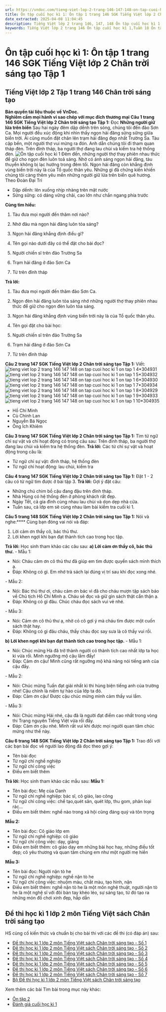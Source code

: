 ```yaml
---
url: https://vndoc.com/tieng-viet-lop-2-trang-146-147-148-on-tap-cuoi-hoc-ki-1-on-tap-1-239140
title: Ôn tập cuối học kì 1: Ôn tập 1 trang 146 SGK Tiếng Việt lớp 2 Chân trời sáng tạo Tập 1 - VnDoc.com
date_extracted: 2025-04-08 11:04:45
description: Tiếng Việt lớp 2 trang 146, 147, 148 Ôn tập cuối học kì 1 - Ôn tập 1 được biên soạn nhằm giúp các em HS đạt kết quả tốt trong quá trình làm bài tập và học tập môn Tiếng Việt lớp 2.
keywords: Tiếng Việt lớp 2 trang 146 Ôn tập cuối học kì 1,Tuần 18 Ôn tập cuối học kì 1,Ôn tập cuối học kì 1,ôn tập 1,tiếng việt 2 tuần 18,tiếng việt 2,tiếng việt lớp 2,sách tiếng việt 2,sách tiếng việt lớp 2,bài tập tiếng việt lớp 2,tiếng việt lớp 2 tập 1,học tiếng việt chân trời sáng tạo,chân trời sáng tạo,tiếng việt lớp 2 chân trời,tiếng việt chân trời sáng tạo
---
```


# Ôn tập cuối học kì 1: Ôn tập 1 trang 146 SGK Tiếng Việt lớp 2 Chân trời sáng tạo Tập 1
## **Tiếng Việt lớp 2 Tập 1 trang 146 Chân trời sáng tạo**
**Bản quyền tài liệu thuộc về VnDoc.  
Nghiêm cấm mọi hành vi sao chép với mục đích thương mại**
**Câu 1 trang 146 SGK Tiếng Việt lớp 2 Chân trời sáng tạo Tập 1:** Đọc
**Những người giữ lửa trên biển**
Sau hai ngày đêm dập dềnh trên sóng, chúng tôi đến đảo Sơn Ca. Mọi người đều xúc động khi nhìn thấy ngọn hải đăng sừng sững giữa biển trời. Ai cũng muốn đặt chân lên trạm hải đăng đẹp nhất Trường Sa.
Tàu cập bến, một người thợ vui mừng ra đón. Anh dẫn chúng tôi đi tham quan tháp đèn. Trên đỉnh tháp, ba người thợ đang lau chùi và kiểm tra hệ thống đèn.
![Ôn tập cuối học kì 1](https://i.vdoc.vn/data/image/2021/07/30/tieng-viet-lop-2-trang-146-147-148-on-tap-cuoi-hoc-ki-1-on-tap-1-2.jpg)
Đêm đến, những người thợ thay phiên nhau thức để giữ cho ngọn đèn luôn toả sáng. Nhờ có ánh sáng ngọn hải đăng, tàu thuyền không bị lạc hướng trong đêm tối. Ngọn hải đăng còn khẳng định vùng biển trời này là của Tổ quốc thân yêu.
Những gì đã chứng kiến khiến chúng tôi càng thêm yêu mến những người giữ lửa trên biển quê hương.
Theo Đoàn Đại Trí
  * Dập dềnh: lên xuống nhịp nhàng trên mặt nước
  * Sừng sững: có dáng vững chãi, cao lớn như chắn ngang phía trước

**Cùng tìm hiểu:**
  1. Tàu đưa mọi người đến thăm nơi nào?
  2. Nhờ đâu mà ngọn hải đăng luôn tỏa sáng?
  3. Ngọn hải đăng khẳng định điều gì?
  4. Tên gọi nào dưới đây có thể đặt cho bài đọc?

  1. Người chiến sĩ trên đảo Trường Sa
  2. Trạm hải đăng ở đảo Sơn Ca
  3. Từ trên đỉnh tháp

**Trả lời:**
  1. Tàu đưa mọi người đến thăm đảo Sơn Ca.
  2. Ngọn đèn hải đăng luôn tỏa sáng nhớ những người thợ thay phiên nhau thức để giữ cho ngọn đèn luôn tỏa sáng.
  3. Ngọn hải đăng khẳng định vùng biển trời này là của Tổ quốc thân yêu.
  4. Tên gọi đặt cho bài học:

  1. Người chiến sĩ trên đảo Trường Sa
  2. Trạm hải đăng ở đảo Sơn Ca
  3. Từ trên đỉnh tháp

**Câu 2 trang 147 SGK Tiếng Việt lớp 2 Chân trời sáng tạo Tập 1:** Viết:
![tieng viet lop 2 trang 146 147 148 on tap cuoi hoc ki 1 on tap 1 4*304931](https://i.vdoc.vn/data/image/2021/07/30/tieng-viet-lop-2-trang-146-147-148-on-tap-cuoi-hoc-ki-1-on-tap-1-4.jpg)![tieng viet lop 2 trang 146 147 148 on tap cuoi hoc ki 1 on tap 1 5*304932](https://i.vdoc.vn/data/image/2021/07/30/tieng-viet-lop-2-trang-146-147-148-on-tap-cuoi-hoc-ki-1-on-tap-1-5.jpg)![tieng viet lop 2 trang 146 147 148 on tap cuoi hoc ki 1 on tap 1 6*304930](https://i.vdoc.vn/data/image/2021/07/30/tieng-viet-lop-2-trang-146-147-148-on-tap-cuoi-hoc-ki-1-on-tap-1-6.jpg)![tieng viet lop 2 trang 146 147 148 on tap cuoi hoc ki 1 on tap 1 7*304934](https://i.vdoc.vn/data/image/2021/07/30/tieng-viet-lop-2-trang-146-147-148-on-tap-cuoi-hoc-ki-1-on-tap-1-7.jpg)![tieng viet lop 2 trang 146 147 148 on tap cuoi hoc ki 1 on tap 1 8*304929](https://i.vdoc.vn/data/image/2021/07/30/tieng-viet-lop-2-trang-146-147-148-on-tap-cuoi-hoc-ki-1-on-tap-1-8.jpg)![tieng viet lop 2 trang 146 147 148 on tap cuoi hoc ki 1 on tap 1 9*304933](https://i.vdoc.vn/data/image/2021/07/30/tieng-viet-lop-2-trang-146-147-148-on-tap-cuoi-hoc-ki-1-on-tap-1-9.jpg)![tieng viet lop 2 trang 146 147 148 on tap cuoi hoc ki 1 on tap 1 10*304935](https://i.vdoc.vn/data/image/2021/07/30/tieng-viet-lop-2-trang-146-147-148-on-tap-cuoi-hoc-ki-1-on-tap-1-10.jpg)
  * Hồ Chí Minh
  * Cù Chính Lan
  * Nguyễn Bá Ngọc
  * Ông Ích Khiêm

**Câu 3 trang 147 SGK Tiếng Việt lớp 2 Chân trời sáng tạo Tập 1:** Tìm từ ngữ chỉ sự vật và chỉ hoạt động có trong câu sau:
Trên đỉnh tháp, ba người thợ đang lau chùi và kiểm tra hệ thống đèn.
**Trả lời:**
Các từ chỉ sự vật và hoạt động trong câu là:
  * Từ ngữ chỉ sự vật: đỉnh tháp, hệ thống đèn
  * Từ ngữ chỉ hoạt động: lau chùi, kiểm tra

**Câu 4 trang 147 SGK Tiếng Việt lớp 2 Chân trời sáng tạo Tập 1:** Đặt 1 - 2 câu có từ ngữ tìm được ở bài tập 3.
**Trả lời:**
Gợi ý đặt câu:
  * Những chú chim bồ cậu đang đậu trên đỉnh tháp.
  * Nhà Hùng có hệ thống đèn ở phòng khách rất đẹp.
  * Ngày Tết, cả gia đình cùng nhau lau chùi và dọn dẹp nhà cửa.
  * Tuần sau, cả lớp em sẽ cùng nhau làm bài kiểm tra cuối kì 1.

**Câu 5 trang 148 SGK Tiếng Việt lớp 2 Chân trời sáng tạo Tập 1:** Nói và nghe:**** Cùng bạn đóng vai nói và đáp:
  1. Lời cảm ơn thầy cô, bác thủ thư.
  2. Lời khen ngợi khi bạn đạt thành tích cao trong học tập.

**Trả lời:**
Học sinh tham khảo các câu sau:
**a\)** **Lời cảm ơn thầy cô, bác thủ thư.**
\- Mẫu 1:
  * Nói: Cháu cảm ơn cô thủ thư đã giúp em tìm được quyển sách mình thích ạ.
  * Đáp: Không có gì. Em nhớ trả sách lại đúng vị trí sau khi đọc xong nhé.

\- Mẫu 2:
  * Nói: Bác thủ thư ơi, cháu cảm ơn bác vì đã cho cháu mượn tập sách báo về Chủ tịch Hồ Chí Minh ạ. Cháu sẽ đọc và giữ gìn sách thật cẩn thận ạ.
  * Đáp: Không có gì đâu. Chúc cháu đọc sách vui vẻ nhé.

\- Mẫu 3:
  * Nói: Cảm ơn cô thủ thư ạ, nhờ có cô gợi ý mà cháu tìm được một cuốn sách thật hay.
  * Đáp: Không có gì đâu cháu, thấy cháu đọc say sưa là cô thấy vui rồi.

**b\)** **Lời khen ngợi khi bạn đạt thành tích cao trong học tập.**
\- Mẫu 1:
  * Nói: Chúc mừng Hà đã trở thành người có thành tích cao nhất lớp ta học kì vừa rồi. Mình ngưỡng mộ cậu lắm đấy\!
  * Đáp: Cảm ơn cậu\! Mình cũng rất ngưỡng mộ khả năng nói tiếng anh của cậu đấy.

\- Mẫu 2:
  * Nói: Chúc mừng Tuấn đạt giải nhất kì thi hùng biện tiếng anh của trường nhé\! Cậu chính là niềm tự hào của lớp ta đó.
  * Đáp: Cảm ơn cậu\! Được cậu chúc mừng mình cảm thấy vui lắm.

\- Mẫu 3:
  * Nói: Chúc mừng Hải nhé, cậu đã là người đạt điểm cao nhất trong vòng thi Trạng nguyên Tiếng Việt vừa rồi đấy.
  * Đáp: Cảm ơn cậu nhé. Mình rất vui khi được mọi người quan tâm chúc mừng như thế này.

**Câu 6 trang 148 SGK Tiếng Việt lớp 2 Chân trời sáng tạo Tập 1:** Trao đổi với các bạn bài đọc về người lao động đã đọc theo gợi ý:
  * Tên bài đọc
  * Từ ngữ chỉ nghề nghiệp
  * Từ ngữ chỉ công việc
  * Điều em biết thêm

**Trả lời:**
Học sinh tham khảo các mẫu sau:
**Mẫu 1:**
  * Tên bài đọc: Mẹ của Oanh
  * Từ ngữ chỉ nghề nghiệp: bác sĩ, cô giáo, lao công
  * Từ ngữ chỉ công việc: chế tạo,quét sân, quét lớp, thu gom, phân loại rác...
  * Điều em biết thêm: nghề nào trong xã hội cũng đáng quý và tôn trọng

**Mẫu 2:**
  * Tên bài đọc: Cô giáo lớp em
  * Từ ngữ chỉ nghề nghiệp: cô giáo
  * Từ ngữ chỉ công việc: dạy, giảng
  * Điều em biết thêm: cô giáo dạy em những bài học hay, những điều tốt đẹp; cô yêu thương và quan tâm chúng em như một người mẹ hiền

**Mẫu 3:**
  * Tên bài đọc: Người nặn tò he
  * Từ ngữ chỉ nghề nghiệp: nghề nặn tò he
  * Từ ngữ chỉ công việc: nhuộm màu, chắt màu, tạo hình, nặn
  * Điều em biết thêm: nghề nặn tò he là một môn nghệ thuật, người nặn tò he là một nghệ sĩ với đôi bàn tay khéo léo, sự sáng tạo, từ đó tạo ra những món đồ chơi xinh đẹp, hấp dẫn

## **Đề thi học kì 1 lớp 2 môn Tiếng Việt sách Chân trời sáng tạo**
HS củng cố kiến thức và chuẩn bị cho bài thi với các đề thi \(có đáp án\) sau:
  * [Đề thi học kì 1 lớp 2 môn Tiếng Việt sách Chân trời sáng tạo - Số 1](<https://vndoc.com/de-thi-hoc-ki-1-lop-2-mon-tieng-viet-chan-troi-sang-tao-de-1-308254>)
  * [Đề thi học kì 1 lớp 2 môn Tiếng Việt sách Chân trời sáng tạo - Số 2](<https://vndoc.com/de-thi-hoc-ki-1-lop-2-mon-tieng-viet-chan-troi-sang-tao-de-2-308948>)
  * [Đề thi học kì 1 lớp 2 môn Tiếng Việt sách Chân trời sáng tạo - Số 3](<https://vndoc.com/de-thi-hoc-ki-1-lop-2-mon-tieng-viet-chan-troi-sang-tao-de-3-309537>)
  * [Đề thi học kì 1 lớp 2 môn Tiếng Việt sách Chân trời sáng tạo - Số 4](<https://vndoc.com/de-thi-hoc-ki-1-lop-2-mon-tieng-viet-chan-troi-sang-tao-de-4-249421>)
  * [Đề thi học kì 1 lớp 2 môn Tiếng Việt sách Chân trời sáng tạo - Số 5](<https://vndoc.com/de-thi-hoc-ki-1-lop-2-mon-tieng-viet-chan-troi-sang-tao-de-5-332048>)
  * [Đề thi học kì 1 lớp 2 môn Tiếng Việt sách Chân trời sáng tạo - Số 6](<https://vndoc.com/de-thi-hoc-ki-1-lop-2-mon-tieng-viet-nam-2021-2022-sach-chan-troi-de-2-250140>)
  * [Đề thi học kì 1 lớp 2 môn Tiếng Việt sách Chân trời sáng tạo - Số 7](<https://vndoc.com/de-thi-hoc-ki-1-lop-2-mon-tieng-viet-nam-2021-2022-sach-chan-troi-de-3-250144>)
  * [Bộ Đề thi học kì 1 lớp 2 môn Tiếng Việt sách Chân trời sáng tạo](<https://vndoc.com/bo-de-thi-hoc-ki-1-lop-2-mon-tieng-viet-nam-2023-2024-chan-troi-sang-tao-250147>)

Xem thêm các bài Tìm bài trong mục này khác:
  * [Ôn tập 2](</tieng-viet-lop-2-trang-148-149-150-on-tap-cuoi-hoc-ki-1-on-tap-2-239148>)
  * [Đánh giá cuối học kì 1](</tieng-viet-lop-2-trang-151-152-153-154-danh-gia-cuoi-hoc-ki-1-239159>)

